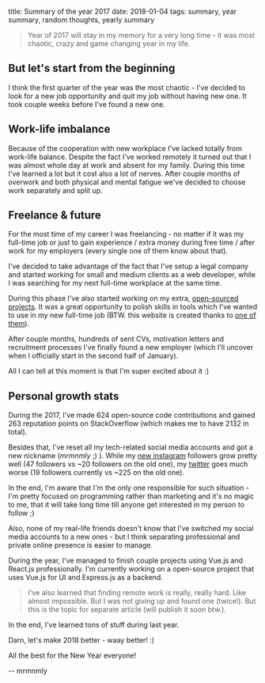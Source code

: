 title: Summary of the year 2017
date: 2018-01-04
tags: summary, year summary, random thoughts, yearly summary

> Year of 2017 will stay in my memory for a very long time - it was most chaotic, crazy and game changing year in my life.

## But let's start from the beginning

I think the first quarter of the year was the most chaotic - I've decided to look for a new job opportunity and quit my job without having new one. It took couple weeks before I've found a new one.

## Work-life imbalance

Because of the cooperation with new workplace I've lacked totally from work-life balance. Despite the fact I've worked remotely it turned out that I was almost whole day at work and absent for my family. During this time I've learned a lot but it cost also a lot of nerves. After couple months of overwork and both physical and mental fatigue we've decided to choose work separately and split up.

## Freelance & future

For the most time of my career I was freelancing - no matter if it was my full-time job or just to gain experience / extra money during free time / after work for my employers (every single one of them know about that).

I've decided to take advantage of the fact that I've setup a legal company and started working for small and medium clients as a web developer, while I was searching for my next full-time workplace at the same time.

During this phase I've also started working on my extra, [open-sourced projects](http://github.com/mrmnmly). It was a great opportunity to polish skills in tools which I've wanted to use in my new full-time job (BTW. this website is created thanks to [one of them](http://github.com/mrmnmly/raita)). 

After couple months, hundreds of sent CVs, motivation letters and recruitment processes I've finally found a new employer (which I'll uncover when I officially start in the second half of January). 

All I can tell at this moment is that I'm super excited about it :)

## Personal growth stats

During the 2017, I've made 624 open-source code contributions and gained 263 reputation points on StackOverflow (which makes me to have 2132 in total).

Besides that, I've reset all my tech-related social media accounts and got a new nickname (*mrmnmly* ;) ). While my [new instagram](http://instagram.com/mrmnmly) followers grow pretty well (47 followers vs ~20 followers on the old one), my [twitter](http://twitter.com/mrmnmly) goes much worse (19 followers currently vs ~225 on the old one).

In the end, I'm aware that I'm the only one responsible for such situation - I'm pretty focused on programming rather than marketing and it's no magic to me, that it will take long time till anyone get interested in my person to follow ;)

Also, none of my real-life friends doesn't know that I've switched my social media accounts to a new ones - but I think separating professional and private online presence is easier to manage.

During the year, I've managed to finish couple projects using Vue.js and React.js professionally. I'm currently working on a open-source project that uses Vue.js for UI and Express.js as a backend. 

> I've also learned that finding remote work is really, really hard. Like almost impossible. But I was not giving up and found one (twice!). But this is the topic for separate article (will publish it soon btw.).

In the end, I've learned tons of stuff during last year. 

Darn, let's make 2018 better - waay better! :)

All the best for the New Year everyone!

-- mrmnmly
